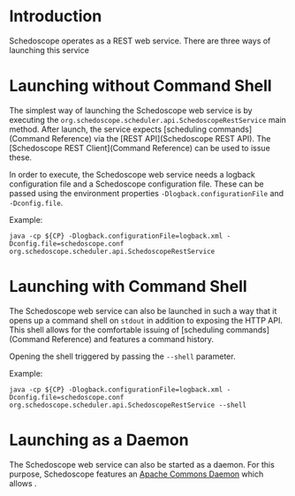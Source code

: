 # Introduction

Schedoscope operates as a REST web service. There are three ways of launching this service

# Launching without Command Shell

The simplest way of launching the Schedoscope web service is by executing the `org.schedoscope.scheduler.api.SchedoscopeRestService` main method. After launch, the service expects [scheduling commands](Command Reference) via the [REST API](Schedoscope REST API).  The [Schedoscope REST Client](Command Reference) can be used to issue these.

In order to execute, the Schedoscope web service needs a logback configuration file and a Schedoscope configuration file. These can be passed using the environment properties `-Dlogback.configurationFile` and `-Dconfig.file`.


Example:

    java -cp ${CP} -Dlogback.configurationFile=logback.xml -Dconfig.file=schedoscope.conf org.schedoscope.scheduler.api.SchedoscopeRestService 

# Launching with Command Shell

The Schedoscope web service can also be launched in such a way that it opens up a command shell on `stdout` in addition to exposing the HTTP API. This shell allows for the comfortable issuing of [scheduling commands](Command Reference) and features a command history.

Opening the shell triggered by passing the `--shell` parameter.

Example:

    java -cp ${CP} -Dlogback.configurationFile=logback.xml -Dconfig.file=schedoscope.conf org.schedoscope.scheduler.api.SchedoscopeRestService --shell

# Launching as a Daemon

The Schedoscope web service can also be started as a daemon. For this purpose, Schedoscope features an [Apache Commons Daemon](http://commons.apache.org/proper/commons-daemon/) which allows .


